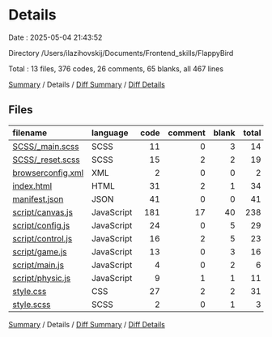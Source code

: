 # Details

Date : 2025-05-04 21:43:52

Directory /Users/ilazihovskij/Documents/Frontend_skills/FlappyBird

Total : 13 files,  376 codes, 26 comments, 65 blanks, all 467 lines

[Summary](results.md) / Details / [Diff Summary](diff.md) / [Diff Details](diff-details.md)

## Files
| filename | language | code | comment | blank | total |
| :--- | :--- | ---: | ---: | ---: | ---: |
| [SCSS/\_main.scss](/SCSS/_main.scss) | SCSS | 11 | 0 | 3 | 14 |
| [SCSS/\_reset.scss](/SCSS/_reset.scss) | SCSS | 15 | 2 | 2 | 19 |
| [browserconfig.xml](/browserconfig.xml) | XML | 2 | 0 | 0 | 2 |
| [index.html](/index.html) | HTML | 31 | 2 | 1 | 34 |
| [manifest.json](/manifest.json) | JSON | 41 | 0 | 0 | 41 |
| [script/canvas.js](/script/canvas.js) | JavaScript | 181 | 17 | 40 | 238 |
| [script/config.js](/script/config.js) | JavaScript | 24 | 0 | 5 | 29 |
| [script/control.js](/script/control.js) | JavaScript | 16 | 2 | 5 | 23 |
| [script/game.js](/script/game.js) | JavaScript | 13 | 0 | 3 | 16 |
| [script/main.js](/script/main.js) | JavaScript | 4 | 0 | 2 | 6 |
| [script/physic.js](/script/physic.js) | JavaScript | 9 | 1 | 1 | 11 |
| [style.css](/style.css) | CSS | 27 | 2 | 2 | 31 |
| [style.scss](/style.scss) | SCSS | 2 | 0 | 1 | 3 |

[Summary](results.md) / Details / [Diff Summary](diff.md) / [Diff Details](diff-details.md)